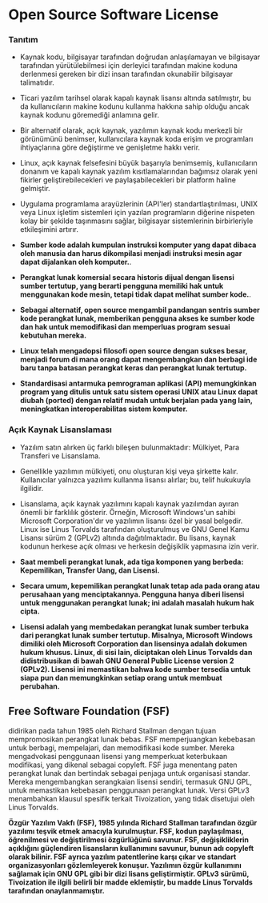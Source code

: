 # Open Source Software License

### Tanıtım

- Kaynak kodu, bilgisayar tarafından doğrudan anlaşılamayan ve bilgisayar tarafından yürütülebilmesi için derleyici tarafından makine koduna derlenmesi gereken bir dizi insan tarafından okunabilir bilgisayar talimatıdır.
- Ticari yazılım tarihsel olarak kapalı kaynak lisansı altında satılmıştır, bu da kullanıcıların makine kodunu kullanma hakkına sahip olduğu ancak kaynak kodunu göremediği anlamına gelir.
- Bir alternatif olarak, açık kaynak, yazılımın kaynak kodu merkezli bir görünümünü benimser, kullanıcılara kaynak koda erişim ve programları ihtiyaçlarına göre değiştirme ve genişletme hakkı verir.
- Linux, açık kaynak felsefesini büyük başarıyla benimsemiş, kullanıcıların donanım ve kapalı kaynak yazılım kısıtlamalarından bağımsız olarak yeni fikirler geliştirebilecekleri ve paylaşabilecekleri bir platform haline gelmiştir.
- Uygulama programlama arayüzlerinin (API'ler) standartlaştırılması, UNIX veya Linux işletim sistemleri için yazılan programların diğerine nispeten kolay bir şekilde taşınmasını sağlar, bilgisayar sistemlerinin birbirleriyle etkileşimini artırır.

- **Sumber kode adalah kumpulan instruksi komputer yang dapat dibaca oleh manusia dan harus dikompilasi menjadi instruksi mesin agar dapat dijalankan oleh komputer.**.
- **Perangkat lunak komersial secara historis dijual dengan lisensi sumber tertutup, yang berarti pengguna memiliki hak untuk menggunakan kode mesin, tetapi tidak dapat melihat sumber kode.**. 
- **Sebagai alternatif, open source mengambil pandangan sentris sumber kode perangkat lunak, memberikan pengguna akses ke sumber kode dan hak untuk memodifikasi dan memperluas program sesuai kebutuhan mereka.**
- **Linux telah mengadopsi filosofi open source dengan sukses besar, menjadi forum di mana orang dapat mengembangkan dan berbagi ide baru tanpa batasan perangkat keras dan perangkat lunak tertutup.**
- **Standardisasi antarmuka pemrograman aplikasi (API) memungkinkan program yang ditulis untuk satu sistem operasi UNIX atau Linux dapat diubah (ported) dengan relatif mudah untuk berjalan pada yang lain, meningkatkan interoperabilitas sistem komputer.**

### Açık Kaynak Lisanslaması

- Yazılım satın alırken üç farklı bileşen bulunmaktadır: Mülkiyet, Para Transferi ve Lisanslama.
- Genellikle yazılımın mülkiyeti, onu oluşturan kişi veya şirkette kalır. Kullanıcılar yalnızca yazılımı kullanma lisansı alırlar; bu, telif hukukuyla ilgilidir.
- Lisanslama, açık kaynak yazılımını kapalı kaynak yazılımdan ayıran önemli bir farklılık gösterir. Örneğin, Microsoft Windows'un sahibi Microsoft Corporation'dır ve yazılımın lisansı özel bir yasal belgedir. Linux ise Linus Torvalds tarafından oluşturulmuş ve GNU Genel Kamu Lisansı sürüm 2 (GPLv2) altında dağıtılmaktadır. Bu lisans, kaynak kodunun herkese açık olması ve herkesin değişiklik yapmasına izin verir.

- **Saat membeli perangkat lunak, ada tiga komponen yang berbeda: Kepemilikan, Transfer Uang, dan Lisensi.**
- **Secara umum, kepemilikan perangkat lunak tetap ada pada orang atau perusahaan yang menciptakannya. Pengguna hanya diberi lisensi untuk menggunakan perangkat lunak; ini adalah masalah hukum hak cipta.**
- **Lisensi adalah yang membedakan perangkat lunak sumber terbuka dari perangkat lunak sumber tertutup. Misalnya, Microsoft Windows dimiliki oleh Microsoft Corporation dan lisensinya adalah dokumen hukum khusus. Linux, di sisi lain, diciptakan oleh Linus Torvalds dan didistribusikan di bawah GNU General Public License version 2 (GPLv2). Lisensi ini memastikan bahwa kode sumber tersedia untuk siapa pun dan memungkinkan setiap orang untuk membuat perubahan.**


## Free Software Foundation (FSF) 

didirikan pada tahun 1985 oleh Richard Stallman dengan tujuan mempromosikan perangkat lunak bebas. FSF memperjuangkan kebebasan untuk berbagi, mempelajari, dan memodifikasi kode sumber. Mereka mengadvokasi penggunaan lisensi yang memperkuat keterbukaan modifikasi, yang dikenal sebagai copyleft. FSF juga menentang paten perangkat lunak dan bertindak sebagai penjaga untuk organisasi standar. Mereka mengembangkan serangkaian lisensi sendiri, termasuk GNU GPL, untuk memastikan kebebasan penggunaan perangkat lunak. Versi GPLv3 menambahkan klausul spesifik terkait Tivoization, yang tidak disetujui oleh Linus Torvalds.

**Özgür Yazılım Vakfı (FSF), 1985 yılında Richard Stallman tarafından özgür yazılımı teşvik etmek amacıyla kurulmuştur. FSF, kodun paylaşılması, öğrenilmesi ve değiştirilmesi özgürlüğünü savunur. FSF, değişikliklerin açıklığını güçlendiren lisansların kullanımını savunur, bunun adı copyleft olarak bilinir. FSF ayrıca yazılım patentlerine karşı çıkar ve standart organizasyonları gözlemleyerek konuşur. Yazılımın özgür kullanımını sağlamak için GNU GPL gibi bir dizi lisans geliştirmiştir. GPLv3 sürümü, Tivoization ile ilgili belirli bir madde eklemiştir, bu madde Linus Torvalds tarafından onaylanmamıştır.**
